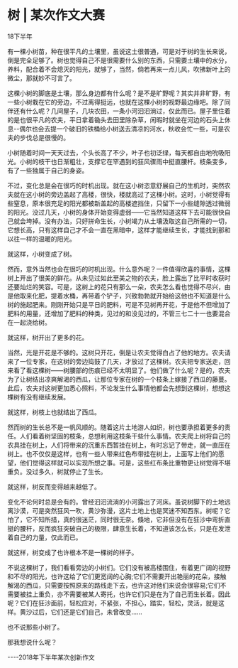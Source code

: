 # 树 | 某次作文大赛

18下半年

有一棵小树苗，种在很平凡的土壤里，虽说这土很普通，可是对于树的生长来说，倒是完全足够了。树也觉得自己不是很需要什么别的东西，只需要土壤中的水分，养料，配合着不会熄灭的阳光，就够了，当然，倘若再来一点儿风，吹拂新叶上的微尘，那就妙不可言了。

这棵小树的脚底是土壤，那么身边都有什么呢？是不是旷野呢？其实并非旷野，有一些小树栽在它的旁边，不过离得挺远，也就在这棵小树的视野最边缘吧。除了同伴还有什么呢？几间屋子，几块农田，一条小河汩汩淌过，仅此而已。屋子里住着的是也很平凡的农夫，平日拿着锄头去田里除杂草，闲暇时就坐在河边的石头上休息--偶尔也会去提一个破旧的铁桶给小树送去清凉的河水，秋收会忙一些，可是农夫的步伐总是很慢的。

小树随着时间一天天过去，个头长高了不少，叶子也初泛绿，每天都自由地吮吸阳光。小树的枝干也日渐粗壮，支撑它在罕遇到的狂风骤雨中挺直腰杆。枝条变多，有了一些独属于自己的身姿。

不过，变化总是会在很巧的时机出现。就在这小树恣意舒展自己的生机时，突然农夫就在这小树的旁边盖起了高楼，很快，楼就高过了这棵小树。这时，小树觉得有些窒息，原本很充足的阳光都被新盖起的高楼遮挡住，只留下一小些缝隙透过微弱的阳光。没过几天，小树的身体开始变得虚弱——它当然知道这样下去可能很快自己就会垮掉。没有办法，只好拼命生长，小树竭力从土壤汲取这自己所需的一切，它想长高，只有这样自己才不会一直在黑暗中，这样才能继续生长，才能找到那和以往一样的温暖的阳光。

就这样，小树变成了树。

然而，意外当然也会在很巧的时机出现。什么意外呢？一件值得欣喜的事情，这棵树上开出了很美的鲜花。从未见过如此至美之物的农夫，脸上露出了比平时收获时还要灿烂的笑容。可是，这树上的花只有那么一朵，农夫怎么看也觉得不尽兴，由是他取来化肥，提着水桶，再带着个铲子，兴致勃勃就开始给这他也不知道是什么树的施起肥来。刚刚开始只是平日的肥料，可是不见树再开花，于是他不但增加了肥料的用量，还增加了肥料的种类，见过的和没见过的，不管三七二十一也要混合在一起浇给树。

就这样，树开出了更多的花。

当然，光是开花是不够的。这树只开花，倒是让农夫觉得白占了他的地方。农夫请来了一位专家，在这树的旁边捣鼓了几天，才放过了这棵树。农夫把专家送走，回来看了看这棵树——树腰部的伤痕已经不太明显了。他们做了什么呢？是的，农夫为了让树结出凉爽解渴的西瓜，让那位专家在树的一个枝条上嫁接了西瓜的藤蔓。此后，农夫对这树更加悉心照料，不论发生什么事情他都会先想到这棵树，想想这棵树有没有继续发展。

就这样，树枝上也就结出了西瓜。

然而树的生长总不是一帆风顺的。随着这片土地游人如织，树也要承担着更多的责任。人们看着树坚固的枝条，总想利用这枝条干些什么事情。农夫爬上树将自己的农具挂在树上，人们将带来的沉重东西暂挂在树上，有时忘记了带走，就一直压在树上。也不仅仅是这样，也有一些人带来红色布带挂在树上，上面写上他们的愿望，他们觉得这样就可以实现所想之事。可是，这些红布条比重物更让树觉得不堪重负。没过多久，树就停止了生长。

就这样，树反而变得越来越低了。

变化不论何时总是会有的。曾经汩汩流淌的小河露出了河床。虽说树脚下的土地远离沙漠，可是突然狂风一吹，黄沙弥漫，这片土地上也是冥迷不知西东。树呢？它怕了，它不知所措，真的很迷茫，同时很无奈。倏地，它非但没有在狂沙中弯折直挺的腰杆，反而疯狂突破自己的极限，肆意生长着，不知道该怎么长，只是在发泄着自己的力量，仅此而已。

就这样，树变成了也许根本不是一棵树的样子。

不说这棵树了，我们看看旁边的小树们。它们没有被高楼围住，有着更广阔的视野和不尽的阳光，也许这给了它们更宽阔的心胸;它们不需要开出艳丽的花朵，接触解渴的西瓜，只需要按照原来的路线走下去，也许这对他们来说会很容易;它们不需要被挂上重负，亦不需要被某人寄托，也许它们只是在为了自己而生长着。因此呢？它们在狂沙面前，轻松应对，不紧张，不担心，踏实，轻松，灵活，就是这样。黄沙过后，它们还是它们自己，未曾改变......

也不说那些小树了。

那我想说什么呢？

----2018年下半年某次创新作文
